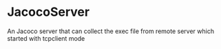 # JacocoServer
An Jacoco server that can collect the exec file from remote server which started with tcpclient mode
